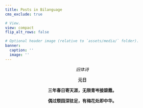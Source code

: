 ```yaml
---
title: Posts in Bilanguage
cms_exclude: true

# View.
view: compact
flip_alt_rows: false

# Optional header image (relative to `assets/media/` folder).
banner:
  caption: ''
  image: ''
---
```


*<center> 旧体诗 </center>*


**<center> 元日 </center>**

**<center> 三年春日寄天涯，无限青岑接碧霞。 </center>**

**<center> 偶过颓园深驻足，有梅花处即中华。 </center>**

